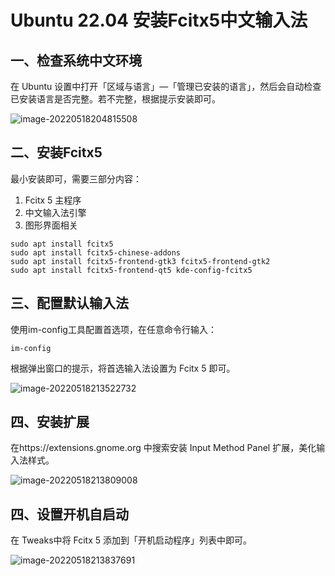 # Ubuntu 22.04 安装Fcitx5中文输入法

## 一、检查系统中文环境

在 Ubuntu 设置中打开「区域与语言」—「管理已安装的语言」，然后会自动检查已安装语言是否完整。若不完整，根据提示安装即可。

![image-20220518204815508](https://yvling-typora-image-1257337367.cos.ap-nanjing.myqcloud.com/typora/image-20220518204815508.png)



## 二、安装Fcitx5

最小安装即可，需要三部分内容：

1. Fcitx 5 主程序
2. 中文输入法引擎
3. 图形界面相关

```shell
sudo apt install fcitx5
sudo apt install fcitx5-chinese-addons
sudo apt install fcitx5-frontend-gtk3 fcitx5-frontend-gtk2
sudo apt install fcitx5-frontend-qt5 kde-config-fcitx5
```



## 三、配置默认输入法

使用im-config工具配置首选项，在任意命令行输入：

```
im-config
```

根据弹出窗口的提示，将首选输入法设置为 Fcitx 5 即可。

![image-20220518213522732](https://yvling-typora-image-1257337367.cos.ap-nanjing.myqcloud.com/typora/image-20220518213522732.png)



## 四、安装扩展

在https://extensions.gnome.org 中搜索安装 Input Method Panel 扩展，美化输入法样式。

![image-20220518213809008](https://yvling-typora-image-1257337367.cos.ap-nanjing.myqcloud.com/typora/image-20220518213809008.png)

## 四、设置开机自启动

在 Tweaks中将 Fcitx 5 添加到「开机启动程序」列表中即可。

![image-20220518213837691](https://yvling-typora-image-1257337367.cos.ap-nanjing.myqcloud.com/typora/image-20220518213837691.png)